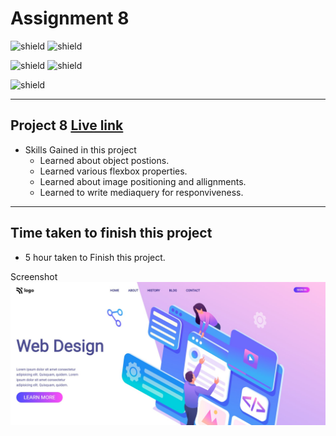 # Assignment 8
![shield](https://img.shields.io/badge/Hitesh--Choudhary-Full--Stack--JS--Bootcamp-red)
![shield](https://img.shields.io/badge/LCO-iNeuron-yellowgreen)

![shield](https://img.shields.io/badge/HTML-CSS-yellow) 
![shield](https://img.shields.io/badge/Live--Class-Project--8-orange)

![shield](https://img.shields.io/badge/Amit--Prajapati-Web--Developer-blue)

---

## Project 8 [Live link]()
- Skills Gained in this project
    - Learned about object postions.
    - Learned various flexbox properties.
    - Learned about image positioning and allignments.
    - Learned to write mediaquery for responviveness.
---

## Time taken to finish this project

- 5 hour taken to Finish this project.

Screenshot
![](./screenshots/project8.jpg)





